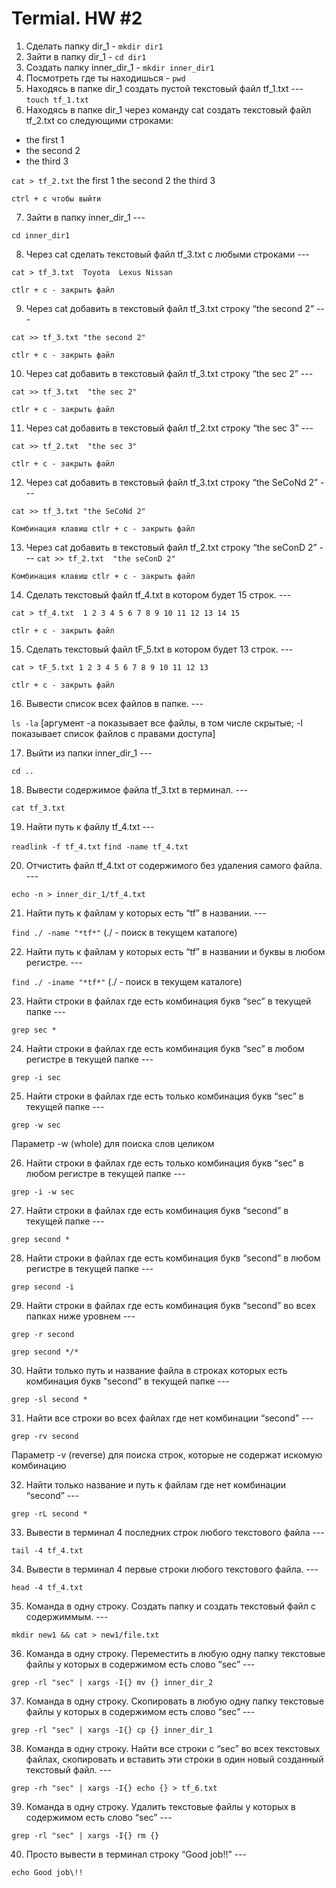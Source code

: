 # Termial. HW #2
1. Сделать папку dir_1 - `mkdir dir1`
2. Зайти в папку dir_1 - `cd dir1`
 3. Создать папку inner_dir_1 - `mkdir inner_dir1`
 4. Посмотреть где ты находишься - `pwd`
 5. Находясь в папке dir_1 создать пустой текстовый файл tf_1.txt --- `touch tf_1.txt`
 6. Находясь в папке dir_1 через команду cat создать текстовый файл tf_2.txt со следующими строками:
- the first 1
- the second 2
- the third 3

`cat > tf_2.txt`
the first 1
the second 2
the third 3

`ctrl + c чтобы выйти`

 7. Зайти в папку inner_dir_1 --- 

`cd inner_dir1`

 8. Через cat сделать текстовый файл tf_3.txt  c любыми строками --- 

`cat > tf_3.txt 
Toyota 
Lexus
Nissan`

`ctlr + c - закрыть файл `

 9. Через cat добавить в текстовый файл tf_3.txt строку “the second 2” --- 

`cat >> tf_3.txt
"the second 2"`

`ctlr + c - закрыть файл` 

 10. Через cat добавить в текстовый файл tf_3.txt строку “the sec 2” --- 

`cat >> tf_3.txt 
"the sec 2"`

`ctlr + c - закрыть файл` 


 11. Через cat добавить в текстовый файл tf_2.txt строку “the sec 3” --- 

`cat >> tf_2.txt 
"the sec 3"`

`ctlr + c - закрыть файл` 


 12. Через cat добавить в текстовый файл tf_3.txt строку “the SeCoNd 2” ---

`cat >> tf_3.txt
"the SeCoNd 2"`

`Комбинация клавиш ctlr + c - закрыть файл` 


 13. Через cat добавить в текстовый файл tf_2.txt строку “the seConD 2” --- `cat >> tf_2.txt 
"the seConD 2" `

`Комбинация клавиш ctlr + c - закрыть файл` 


 14. Сделать текстовый файл tf_4.txt в котором будет 15 строк.  --- 

`cat > tf_4.txt 
1
2
3
4
5
6
7
8
9
10
11
12
13
14
15`

`ctlr + c - закрыть файл `


 15. Сделать текстовый файл tF_5.txt в котором будет 13 строк. --- 

`cat > tF_5.txt
1
2
3
4
5
6
7
8
9
10
11
12
13`

`ctlr + c - закрыть файл `


16. Вывести список всех файлов в папке. --- 

`ls -la` [аргумент -a показывает все файлы, в том числе скрытые; -l показывает список файлов с правами доступа] 


17. Выйти из папки inner_dir_1 --- 

`cd ..`

18. Вывести содержимое файла tf_3.txt в терминал. --- 

`cat tf_3.txt`


19. Найти путь к файлу tf_4.txt --- 

`readlink -f tf_4.txt`
`find -name tf_4.txt`

20. Отчистить файл tf_4.txt от содержимого без удаления самого файла. --- 

`echo -n > inner_dir_1/tf_4.txt`

21. Найти путь к файлам у которых есть  “tf” в названии. --- 

`find ./ -name "*tf*"` (./ - поиск в текущем каталоге)

22. Найти путь к файлам у которых есть  “tf” в названии и буквы в любом регистре. ---  

`find ./ -iname "*tf*"`
 (./ - поиск в текущем каталоге)

23. Найти строки в файлах где есть комбинация букв “sec” в текущей папке --- 

`grep sec *`

24. Найти строки в файлах где есть комбинация букв “sec” в любом регистре в текущей папке --- 

`grep -i sec`

25. Найти строки в файлах где есть только комбинация букв “sec” в текущей папке ---  

`grep -w seс`

Параметр -w (whole) для поиска слов целиком

26. Найти строки в файлах где есть только комбинация букв “sec” в любом регистре в текущей папке --- 

`grep -i -w sec `


27. Найти строки в файлах где есть комбинация букв “second” в текущей папке --- 

`grep second *`

28. Найти строки в файлах где есть комбинация букв “second” в любом регистре в текущей папке --- 

`grep second -i `
 
29. Найти строки в файлах где есть комбинация букв “second” во всех папках ниже уровнем --- 

`grep -r second`

`grep second */*`

30. Найти только путь и название файла в строках которых есть комбинация букв “second” в текущей папке ---

`grep -sl second *`

31. Найти все строки во всех файлах где нет комбинации “second” --- 

`grep -rv second`

Параметр -v (reverse) для поиска строк, которые не содержат искомую комбинацию

32. Найти только название и путь к файлам где нет комбинации “second” ---

`grep -rL second *`

33. Вывести в терминал 4 последних строк любого текстового файла --- 

`tail -4 tf_4.txt`

34. Вывести в терминал 4 первые строки любого текстового файла. --- 

`head -4 tf_4.txt`

35. Команда в одну строку. Создать папку и создать текстовый файл с содержиммым. --- 

`mkdir new1 && cat > new1/file.txt`

36. Команда в одну строку. Переместить в любую одну папку текстовые файлы у которых в содержимом есть слово “sec” ---

`grep -rl "sec" | xargs -I{} mv {} inner_dir_2`

37. Команда в одну строку. Скопировать в любую одну папку текстовые файлы у которых в содержимом есть слово “sec” ---

`grep -rl "sec" | xargs -I{} cp {} inner_dir_1`

38. Команда в одну строку. Найти все строки c “sec” во всех текстовых файлах, скопировать и вставить эти строки в один новый созданный текстовый файл. ---

`grep -rh "sec" | xargs -I{} echo {} > tf_6.txt`

39. Команда в одну строку. Удалить текстовые файлы у которых в содержимом есть слово “sec” ---

`grep -rl "sec" | xargs -I{} rm {}`

40. Просто вывести в терминал строку “Good job!!” --- 

`echo Good job\!!`
